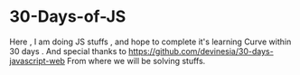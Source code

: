 # 30-Days-of-JS
Here , I am doing JS stuffs , and hope to complete it's learning Curve within 30 days . And special thanks to https://github.com/devinesia/30-days-javascript-web From where we will be solving stuffs.
